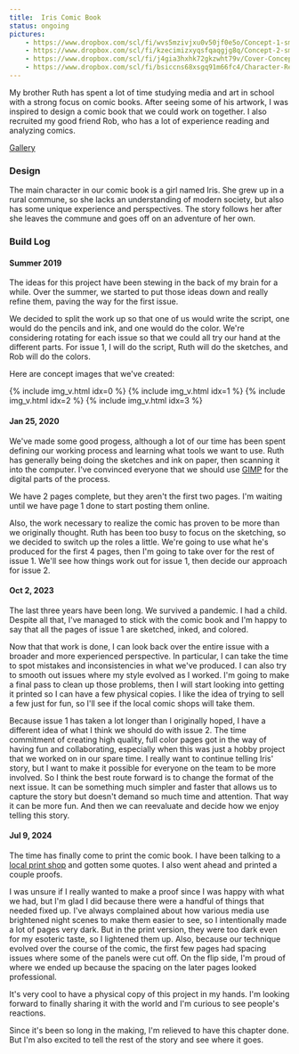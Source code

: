 ```yaml
---
title:  Iris Comic Book
status: ongoing
pictures:
    - https://www.dropbox.com/scl/fi/wvs5mzivjxu0v50jf0e5o/Concept-1-small.png?rlkey=4qlob93375s7srwl3qiz3lk3c&raw=1
    - https://www.dropbox.com/scl/fi/kzecimizxyqsfqaqgjg8q/Concept-2-small.png?rlkey=xtci1ltgeg7mvdqstjz7r20xu&raw=1
    - https://www.dropbox.com/scl/fi/j4gia3hxhk72gkzwht79v/Cover-Concept.png?rlkey=bxgq4f41ih45eq60fdurvyqog&raw=1
    - https://www.dropbox.com/scl/fi/bsiccns68xsgq91m66fc4/Character-Ref-1-small.png?rlkey=v55krcmxkatw6wyh2mmtz3cfc&raw=1
---
```


My brother Ruth has spent a lot of time studying media and art in school with a strong focus on comic books. After seeing some of his artwork, I was inspired to design a comic book that we could work on together. I also recruited my good friend Rob, who has a lot of experience reading and analyzing comics.

[Gallery](https://www.dropbox.com/scl/fo/krkjfkv5ln7du0yl5n9gp/h?rlkey=t61e2dhim9d4d0kuzrtlqg2mw&dl=0)

### Design
The main character in our comic book is a girl named Iris. She grew up in a rural commune, so she lacks an understanding of modern society, but also has some unique experience and perspectives. The story follows her after she leaves the commune and goes off on an adventure of her own.

### Build Log

#### Summer 2019
The ideas for this project have been stewing in the back of my brain for a while. Over the summer, we started to put those ideas down and really refine them, paving the way for the first issue.

We decided to split the work up so that one of us would write the script, one would do the pencils and ink, and one would do the color. We're considering rotating for each issue so that we could all try our hand at the different parts. For issue 1, I will do the script, Ruth will do the sketches, and Rob will do the colors.

Here are concept images that we've created:

{% include img_v.html idx=0 %} {% include img_v.html idx=1 %} {% include img_v.html idx=2 %} {% include img_v.html idx=3 %}

#### Jan 25, 2020
We've made some good progess, although a lot of our time has been spent defining our working process and learning what tools we want to use. Ruth has generally being doing the sketches and ink on paper, then scanning it into the computer. I've convinced everyone that we should use [GIMP](https://www.gimp.org/) for the digital parts of the process.

We have 2 pages complete, but they aren't the first two pages. I'm waiting until we have page 1 done to start posting them online.

Also, the work necessary to realize the comic has proven to be more than we originally thought. Ruth has been too busy to focus on the sketching, so we decided to switch up the roles a little. We're going to use what he's produced for the first 4 pages, then I'm going to take over for the rest of issue 1. We'll see how things work out for issue 1, then decide our approach for issue 2.

#### Oct 2, 2023
The last three years have been long. We survived a pandemic. I had a child. Despite all that, I've managed to stick with the comic book and I'm happy to say that all the pages of issue 1 are sketched, inked, and colored.

Now that that work is done, I can look back over the entire issue with a broader and more experienced perspective. In particular, I can take the time to spot mistakes and inconsistencies in what we've produced. I can also try to smooth out issues where my style evolved as I worked. I'm going to make a final pass to clean up those problems, then I will start looking into getting it printed so I can have a few physical copies. I like the idea of trying to sell a few just for fun, so I'll see if the local comic shops will take them.

Because issue 1 has taken a lot longer than I originally hoped, I have a different idea of what I think we should do with issue 2. The time commitment of creating high quality, full color pages got in the way of having fun and collaborating, especially when this was just a hobby project that we worked on in our spare time. I really want to continue telling Iris' story, but I want to make it possible for everyone on the team to be more involved. So I think the best route forward is to change the format of the next issue. It can be something much simpler and faster that allows us to capture the story but doesn't demand so much time and attention. That way it can be more fun. And then we can reevaluate and decide how we enjoy telling this story.

#### Jul 9, 2024
The time has finally come to print the comic book. I have been talking to a <a href="https://www.printpropgh.com">local print shop</a> and gotten some quotes. I also went ahead and printed a couple proofs.

I was unsure if I really wanted to make a proof since I was happy with what we had, but I'm glad I did because there were a handful of things that needed fixed up. I've always complained about how various media use brightened night scenes to make them easier to see, so I intentionally made a lot of pages very dark. But in the print version, they were too dark even for my esoteric taste, so I lightened them up. Also, because our technique evolved over the course of the comic, the first few pages had spacing issues where some of the panels were cut off. On the flip side, I'm proud of where we ended up because the spacing on the later pages looked professional.

It's very cool to have a physical copy of this project in my hands. I'm looking forward to finally sharing it with the world and I'm curious to see people's reactions.

Since it's been so long in the making, I'm relieved to have this chapter done. But I'm also excited to tell the rest of the story and see where it goes.